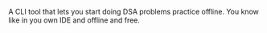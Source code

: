 A CLI tool that lets you start doing DSA problems practice offline. You know like in you own IDE and offline and free.
